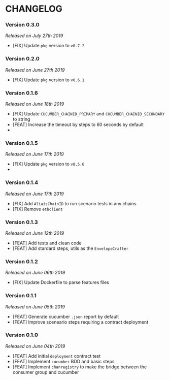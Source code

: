 # CHANGELOG

### Version 0.3.0

*Released on July 27th 2019*

- [FIX] Update `pkg` version to `v0.7.2`

### Version 0.2.0

*Released on June 27th 2019*

- [FIX] Update `pkg` version to `v0.6.1`

### Version 0.1.6

*Released on June 18th 2019*

- [FIX] Update `CUCUMBER_CHAINID_PRIMARY` and `CUCUMBER_CHAINID_SECONDARY` to string
- [FEAT] Increase the timeout by steps to 60 seconds by default
- 
### Version 0.1.5

*Released on June 17th 2019*

- [FIX] Update `pkg` version to `v0.5.6`
- 
### Version 0.1.4

*Released on June 17th 2019*

- [FIX] Add `AliaisChainID` to run scenario tests in any chains
- [FIX] Remove `ethclient`
  
### Version 0.1.3

*Released on June 12th 2019*

- [FEAT] Add tests and clean code
- [FEAT] Add stardard steps, utils as the `EnvelopeCrafter`
  
### Version 0.1.2

*Released on June 06th 2019*

- [FIX] Update Dockerfile to parse features files

### Version 0.1.1

*Released on June 05th 2019*

- [FEAT] Generate cucumber `.json` report by default
- [FEAT] Improve sceneario steps requiring a contract deployment

### Version 0.1.0

*Released on June 04th 2019*

- [FEAT] Add initial `deployment` contract test
- [FEAT] Implement `cucumber` BDD and basic steps
- [FEAT] Implement `chanregistry` to make the bridge between the consumer group and cucumber